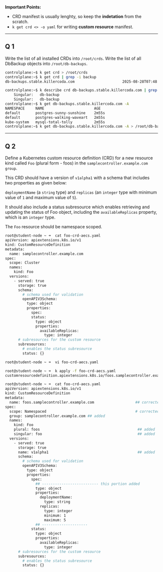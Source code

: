 **Important Points:**

- CRD manifest is usually lenghty, so keep the **indetation** from the scratch.
- `k get crd <> -o yaml` for writing **custom resource** manifest.

---

## Q 1

Write the list of all installed CRDs into `/root/crds`. Write the list of all DbBackup objects into `/root/db-backups`.

```bash
controlplane:~$ k get crd > /root/crds
controlplane:~$ k get crd | grep -i backup
db-backups.stable.killercoda.com                      2025-08-28T07:48:31Z

controlplane:~$ k describe crd db-backups.stable.killercoda.com | grep -i singular
    Singular:   db-backup
    Singular:   db-backup
controlplane:~$ k get db-backups.stable.killercoda.com -A
NAMESPACE     NAME                       AGE
default       postgres-sunny-sunshine    2m55s
default       postgres-walking-waveart   2m55s
kube-system   mysql-total-tolly          2m55s
controlplane:~$ k get db-backups.stable.killercoda.com -A > /root/db-backups
```

---

## Q 2
Define a Kubernetes custom resource definition (CRD) for a new resource kind called `Foo` (plural form - foos) in the `samplecontroller.example.com group`.

This CRD should have a version of `v1alpha1` with a schema that includes two properties as given below:

`deploymentName` (a `string` type) and `replicas` (an `integer` type with minimum value of `1` and maximum value of `5`).

It should also include a status subresource which enables retrieving and updating the status of Foo object, including the `availableReplicas` property, which is an `integer` type.

The `Foo` resource should be namespace scoped.

```bash
root@student-node ~ ➜  cat foo-crd-aecs.yaml 
apiVersion: apiextensions.k8s.io/v1
kind: CustomResourceDefinition
metadata:
  name: samplecontroller.example.com
spec:
  scope: Cluster
  names:
    kind: Foo
  versions:
    - served: true
      storage: true
      schema:
        # schema used for validation
        openAPIV3Schema:
          type: object
          properties:
            spec:
            status:
              type: object
              properties:
                availableReplicas:
                  type: integer
      # subresources for the custom resource
      subresources:
        # enables the status subresource
        status: {}

root@student-node ~ ➜  vi foo-crd-aecs.yaml 

root@student-node ~ ➜  k apply -f foo-crd-aecs.yaml 
customresourcedefinition.apiextensions.k8s.io/foos.samplecontroller.example.com created

root@student-node ~ ➜  cat foo-crd-aecs.yaml 
apiVersion: apiextensions.k8s.io/v1
kind: CustomResourceDefinition
metadata:
  name: foos.samplecontroller.example.com                   ## corrected
spec:
  scope: Namespaced                                         # corrected
  group: samplecontroller.example.com ## added
  names:
    kind: Foo
    plural: foos                                             ## added
    singular: foo                                            ## added
  versions:
    - served: true
      storage: true
      name: v1alpha1                                         ## added
      schema:
        # schema used for validation
        openAPIV3Schema:
          type: object
          properties:
            spec:
              ## -------------------------- this portion added
              type: object
              properties:
                deploymentName:
                  type: string
                replicas:
                  type: integer
                  minimum: 1
                  maximum: 5
              ## ---------------------
            status:
              type: object
              properties:
                availableReplicas:
                  type: integer
      # subresources for the custom resource
      subresources:
        # enables the status subresource
        status: {}
```

